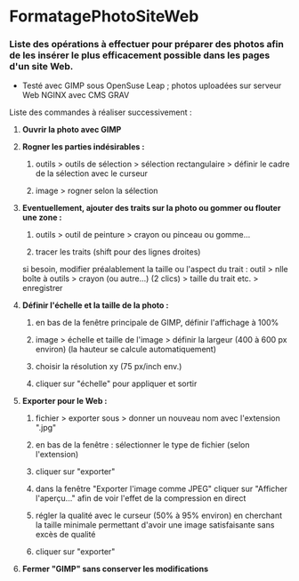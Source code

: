 # FormatagePhotoSiteWeb

### Liste des opérations à effectuer pour préparer des photos afin de les insérer le plus efficacement possible dans les pages d'un site Web.

* Testé avec GIMP sous OpenSuse Leap ; photos uploadées sur serveur Web NGINX avec CMS GRAV

Liste des commandes à réaliser successivement :

1. **Ouvrir la photo avec GIMP**

1. **Rogner les parties indésirables :**

    1. outils > outils de sélection > sélection rectangulaire > définir le cadre de la sélection avec le curseur
    
    1. image > rogner selon la sélection

1. **Eventuellement, ajouter des traits sur la photo ou gommer ou flouter une zone :**

    1. outils > outil de peinture > crayon ou pinceau ou gomme...
    
    1. tracer les traits (shift pour des lignes droites)
    
    si besoin, modifier préalablement la taille ou l'aspect du trait :
    outil > nlle boîte à outils > crayon (ou autre...) (2 clics) > taille du trait etc. > enregistrer

1. **Définir l'échelle et la taille de la photo :**

    1. en bas de la fenêtre principale de GIMP, définir l'affichage à 100%
    
    1. image > échelle et taille de l'image > définir la largeur (400 à 600 px environ)
       (la hauteur se calcule automatiquement)
       
    1. choisir la résolution xy (75 px/inch env.)
    
    1. cliquer sur "échelle" pour appliquer et sortir

1. **Exporter pour le Web :**

    1. fichier > exporter sous > donner un nouveau nom avec l'extension ".jpg"
    
    1. en bas de la fenêtre : sélectionner le type de fichier (selon l'extension)
    
    1. cliquer sur "exporter"
    
    1. dans la fenêtre "Exporter l'image comme JPEG" cliquer sur "Afficher l'aperçu..."
       afin de voir l'effet de la compression en direct
       
    1. régler la qualité avec le curseur (50% à 95% environ) en cherchant la taille minimale
       permettant d'avoir une image satisfaisante sans excès de qualité
       
    1. cliquer sur "exporter"

1. **Fermer "GIMP" sans conserver les modifications**
